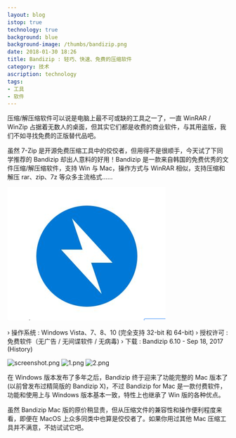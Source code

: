 ```yaml
---
layout: blog
istop: true
technology: true
background: blue
background-image: /thumbs/bandizip.png
date: 2018-01-30 18:26
title: Bandizip : 轻巧、快速、免费的压缩软件
category: 技术
ascription: technology
tags:
- 工具
- 软件
---
```


压缩/解压缩软件可以说是电脑上最不可或缺的工具之一了，一直 WinRAR / WinZip 占据着无数人的桌面，但其实它们都是收费的商业软件，与其用盗版，我们不如寻找免费的正版替代品吧。  

虽然 7-Zip 是开源免费压缩工具中的佼佼者，但用得不是很顺手，今天试了下同学推荐的 Bandizip 却出人意料的好用！Bandizip 是一款来自韩国的免费优秀的文件压缩/解压缩软件，支持 Win 与 Mac，操作方式与 WinRAR 相似，支持压缩和解压 rar、zip、7z 等众多主流格式……  

![bandizip.jpg][1]

› 操作系统 : Windows Vista、7、8、10 (完全支持 32-bit 和 64-bit)
› 授权许可 : 免费软件（无广告 / 无间谍软件 / 无病毒)
› 下载 : Bandizip 6.10 - Sep 18, 2017 (History)

![screenshot.png](https://i.loli.net/2018/01/30/5a70479909136.png)
![1.png](https://i.loli.net/2018/01/30/5a70480134300.png)
![2.png](https://i.loli.net/2018/01/30/5a7048013fac3.png)

在 Windows 版本发布了多年之后，Bandizip 终于迎来了功能完整的 Mac 版本了 (以前曾发布过精简版的 Bandizip X)，不过 Bandizip for Mac 是一款付费软件，功能和使用上与 Windows 版本基本一致，特性上也继承了 Win 版的各种优点。

虽然 Bandizip Mac 版的原价稍显贵，但从压缩文件的兼容性和操作便利程度来看，即便在 MacOS 上众多同类中也算是佼佼者了。如果你用过其他 Mac 压缩工具并不满意，不妨试试它吧。

  [1]: /thumbs/bandizip.png